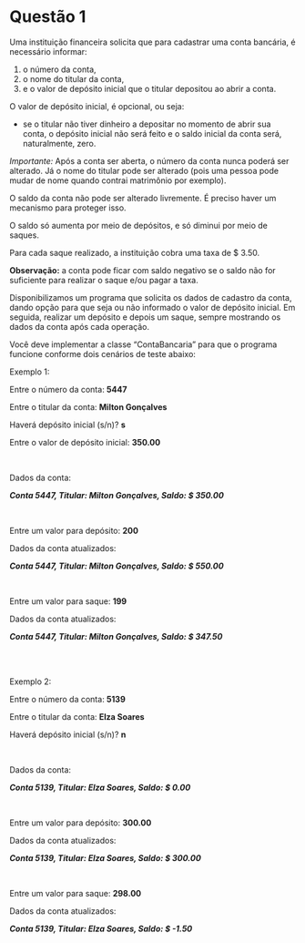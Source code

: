 # Questão 1

<p>Uma instituição financeira solicita que para cadastrar uma conta bancária, é necessário informar:</p>
<ol>
    <li>o número da conta,</li>
    <li>o nome do titular da conta,</li>
    <li>e o valor de depósito inicial que o titular depositou ao abrir a conta.</li>
</ol>

<p>O valor de depósito inicial, é opcional, ou seja:</p>
<ul>
    <li>se o titular não tiver dinheiro a depositar no momento de abrir sua conta, o depósito inicial não será feito e o saldo inicial da conta será, naturalmente, zero.</li>
</ul>
     

<p><em>Importante:</em> Após a conta ser aberta, o número da conta nunca poderá ser alterado. Já o nome do titular pode ser alterado (pois uma pessoa pode mudar de nome quando contrai matrimônio por exemplo).</p>

<p>O saldo da conta não pode ser alterado livremente. É preciso haver um mecanismo para proteger isso. </p>

<p>O saldo só aumenta por meio de depósitos, e só diminui por meio de saques. </p>

<p>Para cada saque realizado, a instituição cobra uma taxa de $ 3.50. </p>

<p><strong>Observação:</strong> a conta pode ficar com saldo negativo se o saldo não for suficiente para realizar o saque e/ou pagar a taxa.</p>

<p>Disponibilizamos um programa que solicita os dados de cadastro da conta, dando opção para que seja ou não informado o valor de depósito inicial. Em seguida, realizar um depósito e depois um saque, sempre 
mostrando os dados da conta após cada operação.</p>

<p>Você deve implementar a classe “ContaBancaria” para que o programa funcione conforme dois cenários de teste abaixo:</p>

<p>Exemplo 1:</p>

<p>Entre o número da conta: <strong>5447</strong></p>
<p>Entre o titular da conta: <strong>Milton Gonçalves</strong></p>
<p>Haverá depósito inicial (s/n)? <strong>s</strong></p>
<p>Entre o valor de depósito inicial: <strong>350.00</strong></p>

</br>

<p>Dados da conta:</p>
<p><em><strong>Conta 5447, Titular: Milton Gonçalves, Saldo: $ 350.00</strong></em></p>

</br>

<p>Entre um valor para depósito: <strong>200</strong></p>
<p>Dados da conta atualizados:</p>
<p><em><strong>Conta 5447, Titular: Milton Gonçalves, Saldo: $ 550.00</strong></em></p>

</br>

<p>Entre um valor para saque: <strong>199</strong></p>
<p>Dados da conta atualizados:</p>
<p><em><strong>Conta 5447, Titular: Milton Gonçalves, Saldo: $ 347.50</strong></em></p>

</br>
</br>

<p>Exemplo 2:</p>

<p>Entre o número da conta: <strong>5139</strong></p>
<p>Entre o titular da conta: <strong>Elza Soares</strong></p>
<p>Haverá depósito inicial (s/n)? <strong>n</strong></p>

</br>

<p>Dados da conta:</p>
<p><em><strong>Conta 5139, Titular: Elza Soares, Saldo: $ 0.00</strong></em></p>

</br>

<p>Entre um valor para depósito: <strong>300.00</strong></p>
<p>Dados da conta atualizados:</p>
<p><em><strong>Conta 5139, Titular: Elza Soares, Saldo: $ 300.00</strong></em></p>

</br>

<p>Entre um valor para saque: <strong>298.00</strong><p>
<p>Dados da conta atualizados:<p>
<p><em><strong>Conta 5139, Titular: Elza Soares, Saldo: $ -1.50</strong></em><p>
